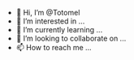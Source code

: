 - 👋 Hi, I’m @Totomel
- 👀 I’m interested in ...
- 🌱 I’m currently learning ...
- 💞️ I’m looking to collaborate on ...
- 📫 How to reach me ...

<!---
Totomel/Totomel is a ✨ special ✨ repository because its `README.md` (this file) appears on your GitHub profile.
You can click the Preview link to take a look at your changes.
--->

